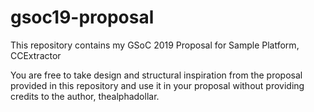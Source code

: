 # gsoc19-proposal
This repository contains my GSoC 2019 Proposal for Sample Platform, CCExtractor

You are free to take design and structural inspiration from the proposal provided in this repository and use it in your proposal without providing credits to the author, thealphadollar.
